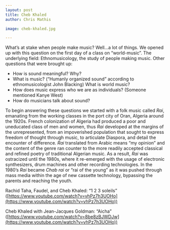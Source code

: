 ```yaml
---
layout: post
title: Cheb Khaled
author: Chris Mathis

image: cheb-khaled.jpg

---
```


What’s at stake when people make music? Well…a lot of things. We opened up with this question on the first day of a class on “world-music”. The underlying field: Ethnomusicology, the study of people making music. Other questions that were brought up:

*   How is sound meaningful? Why?
*   What is music? (“Humanly organized sound” according to ethnomusicologist John Blacking) What is world music?
*   How does music express who we are as individuals? (Someone mentioned Kanye West)
*   How do musicians talk about sound?

To begin answering these questions we started with a folk music called *Rai*, emanating from the working classes in the port city of Oran, Algeria around the 1920s. French colonization of Algeria had produced a poor and uneducated class of men and women, thus *Rai* developed at the margins of the unrepresented, from an impoverished population that sought to express freedom of thought through music, to articulate Diaspora, and detail the encounter of difference. *Rai* translated from Arabic means “my opinion” and the content of the genre ran counter to the more readily accepted classical and refined poetry of traditional Algerian music. As a result, *Rai* was ostracized until the 1980s, where it re-emerged with the usage of electronic synthesizers, drum machines and other recording technologies. In the 1980’s *Rai* became *Chab rai* or “rai of the young” as it was pushed through mass media within the age of new cassette technology, bypassing the parents and reaching the youth.

Rachid Taha, Faudel, and Cheb Khaled: “1 2 3 soleils” ([https://www.youtube.com/watch?v=vhPz7h3UOHo](https://www.youtube.com/watch?v=vhPz7h3UOHo))

Cheb Khaled with Jean-Jacques Goldman: “Aicha” ([https://www.youtube.com/watch?v=8be8zBJWDJw](https://www.youtube.com/watch?v=vhPz7h3UOHo))
